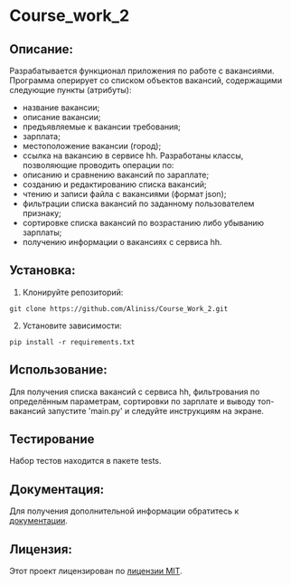# Course_work_2
##  Описание:
Разрабатывается функционал приложения по работе с вакансиями.
Программа оперирует со списком объектов вакансий, содержащими следующие пункты (атрибуты):
- название вакансии;
- описание вакансии;
- предъявляемые к вакансии требования;
- зарплата;
- местоположение вакансии (город);
- ссылка на вакансию в сервисе hh.
Разработаны классы, позволяющие проводить операции по:
- описанию и сравнению вакансий по зараплате;
- созданию и редактированию списка вакансий;
- чтению и записи файла с вакансиями (формат json);
- фильтрации списка вакансий по заданному пользователем признаку;
- сортировке списка вакансий по возрастанию либо убыванию зарплаты;
- получению информации о вакансиях с сервиса hh.

## Установка:
1. Клонируйте репозиторий:
```
git clone https://github.com/Aliniss/Course_Work_2.git
```

2. Установите зависимости:
```
pip install -r requirements.txt
```
## Использование:
Для получения списка вакансий с сервиса hh, фильтрования по определённым параметрам, 
сортировки по зарплате и выводу топ-вакансий запустите 'main.py' и следуйте инструкциям на экране.

## Тестирование
Набор тестов находится в пакете tests.
## Документация:
Для получения дополнительной информации обратитесь к [документации](docs/README.md).
## Лицензия:
Этот проект лицензирован по [лицензии MIT](LICENSE).